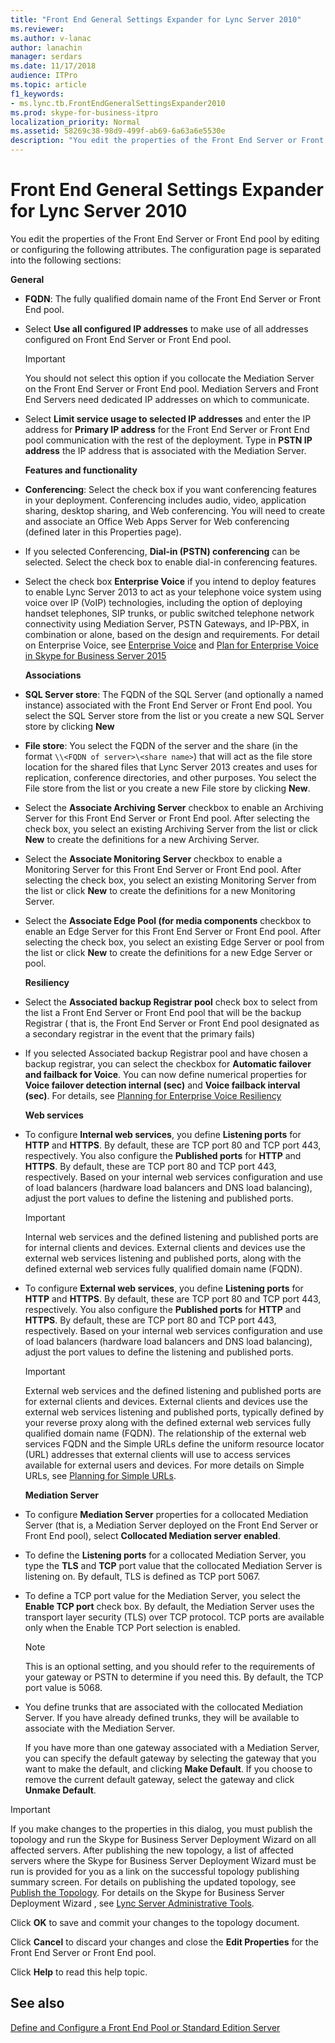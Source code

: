 ```yaml
---
title: "Front End General Settings Expander for Lync Server 2010"
ms.reviewer: 
ms.author: v-lanac
author: lanachin
manager: serdars
ms.date: 11/17/2018
audience: ITPro
ms.topic: article
f1_keywords:
- ms.lync.tb.FrontEndGeneralSettingsExpander2010
ms.prod: skype-for-business-itpro
localization_priority: Normal
ms.assetid: 58269c38-98d9-499f-ab69-6a63a6e5530e
description: "You edit the properties of the Front End Server or Front End pool by editing or configuring the following attributes. The configuration page is separated into the following sections:"
---
```


# Front End General Settings Expander for Lync Server 2010

You edit the properties of the Front End Server or Front End pool by editing or configuring the following attributes. The configuration page is separated into the following sections:

 **General**

- **FQDN**: The fully qualified domain name of the Front End Server or Front End pool.

- Select **Use all configured IP addresses** to make use of all addresses configured on Front End Server or Front End pool.

    > [!IMPORTANT]
    > You should not select this option if you collocate the Mediation Server on the Front End Server or Front End pool. Mediation Servers and Front End Servers need dedicated IP addresses on which to communicate.

- Select **Limit service usage to selected IP addresses** and enter the IP address for **Primary IP address** for the Front End Server or Front End pool communication with the rest of the deployment. Type in **PSTN IP address** the IP address that is associated with the Mediation Server.

    **Features and functionality**

- **Conferencing**: Select the check box if you want conferencing features in your deployment. Conferencing includes audio, video, application sharing, desktop sharing, and Web conferencing. You will need to create and associate an Office Web Apps Server for Web conferencing (defined later in this Properties page).

- If you selected Conferencing, **Dial-in (PSTN) conferencing** can be selected. Select the check box to enable dial-in conferencing features.

- Select the check box **Enterprise Voice** if you intend to deploy features to enable Lync Server 2013 to act as your telephone voice system using voice over IP (VoIP) technologies, including the option of deploying handset telephones, SIP trunks, or public switched telephone network connectivity using Mediation Server, PSTN Gateways, and IP-PBX, in combination or alone, based on the design and requirements. For detail on Enterprise Voice, see [Enterprise Voice](https://technet.microsoft.com/library/c9da8099-6f4f-4346-ac67-f041bb96072c.aspx) and [Plan for Enterprise Voice in Skype for Business Server 2015](../../plan-your-deployment/enterprise-voice-solution/enterprise-voice.md)

    **Associations**

- **SQL Server store**: The FQDN of the SQL Server (and optionally a named instance) associated with the Front End Server or Front End pool. You select the SQL Server store from the list or you create a new SQL Server store by clicking **New**

- **File store**: You select the FQDN of the server and the share (in the format  `\\<FQDN of server>\<share name>`) that will act as the file store location for the shared files that Lync Server 2013 creates and uses for replication, conference directories, and other purposes. You select the File store from the list or you create a new File store by clicking **New**.

- Select the **Associate Archiving Server** checkbox to enable an Archiving Server for this Front End Server or Front End pool. After selecting the check box, you select an existing Archiving Server from the list or click **New** to create the definitions for a new Archiving Server.

- Select the **Associate Monitoring Server** checkbox to enable a Monitoring Server for this Front End Server or Front End pool. After selecting the check box, you select an existing Monitoring Server from the list or click **New** to create the definitions for a new Monitoring Server.

- Select the **Associate Edge Pool (for media components** checkbox to enable an Edge Server for this Front End Server or Front End pool. After selecting the check box, you select an existing Edge Server or pool from the list or click **New** to create the definitions for a new Edge Server or pool.

  **Resiliency**

- Select the **Associated backup Registrar pool** check box to select from the list a Front End Server or Front End pool that will be the backup Registrar ( that is, the Front End Server or Front End pool designated as a secondary registrar in the event that the primary fails)

- If you selected Associated backup Registrar pool and have chosen a backup registrar, you can select the checkbox for **Automatic failover and failback for Voice**. You can now define numerical properties for **Voice failover detection internal (sec)** and **Voice failback interval (sec)**. For details, see [Planning for Enterprise Voice Resiliency](https://technet.microsoft.com/library/ca116700-1055-4ca5-9b87-4c7f380c3655.aspx)

  **Web services**

- To configure **Internal web services**, you define **Listening ports** for **HTTP** and **HTTPS**. By default, these are TCP port 80 and TCP port 443, respectively. You also configure the **Published ports** for **HTTP** and **HTTPS**. By default, these are TCP port 80 and TCP port 443, respectively. Based on your internal web services configuration and use of load balancers (hardware load balancers and DNS load balancing), adjust the port values to define the listening and published ports.

    > [!IMPORTANT]
    > Internal web services and the defined listening and published ports are for internal clients and devices. External clients and devices use the external web services listening and published ports, along with the defined external web services fully qualified domain name (FQDN).

- To configure **External web services**, you define **Listening ports** for **HTTP** and **HTTPS**. By default, these are TCP port 80 and TCP port 443, respectively. You also configure the **Published ports** for **HTTP** and **HTTPS**. By default, these are TCP port 80 and TCP port 443, respectively. Based on your internal web services configuration and use of load balancers (hardware load balancers and DNS load balancing), adjust the port values to define the listening and published ports.

    > [!IMPORTANT]
    > External web services and the defined listening and published ports are for external clients and devices. External clients and devices use the external web services listening and published ports, typically defined by your reverse proxy along with the defined external web services fully qualified domain name (FQDN). The relationship of the external web services FQDN and the Simple URLs define the uniform resource locator (URL) addresses that external clients will use to access services available for external users and devices. For more details on Simple URLs, see [Planning for Simple URLs](https://technet.microsoft.com/library/20e4f4b6-b7ff-4297-b00d-d1211ee800ac.aspx).

  **Mediation Server**

- To configure **Mediation Server** properties for a collocated Mediation Server (that is, a Mediation Server deployed on the Front End Server or Front End pool), select **Collocated Mediation server enabled**.

- To define the **Listening ports** for a collocated Mediation Server, you type the **TLS** and **TCP** port value that the collocated Mediation Server is listening on. By default, TLS is defined as TCP port 5067.

- To define a TCP port value for the Mediation Server, you select the **Enable TCP port** check box. By default, the Mediation Server uses the transport layer security (TLS) over TCP protocol. TCP ports are available only when the Enable TCP Port selection is enabled.

    > [!NOTE]
    > This is an optional setting, and you should refer to the requirements of your gateway or PSTN to determine if you need this. By default, the TCP port value is 5068.

- You define trunks that are associated with the collocated Mediation Server. If you have already defined trunks, they will be available to associate with the Mediation Server.

    If you have more than one gateway associated with a Mediation Server, you can specify the default gateway by selecting the gateway that you want to make the default, and clicking **Make Default**. If you choose to remove the current default gateway, select the gateway and click **Unmake Default**.

> [!IMPORTANT]
> If you make changes to the properties in this dialog, you must publish the topology and run the Skype for Business Server Deployment Wizard on all affected servers. After publishing the new topology, a list of affected servers where the Skype for Business Server Deployment Wizard must be run is provided for you as a link on the successful topology publishing summary screen. For details on publishing the updated topology, see [Publish the Topology](https://technet.microsoft.com/library/3b5a744b-b3a8-4538-a55e-e2e4f72dff47.aspx). For details on the Skype for Business Server Deployment Wizard , see [Lync Server Administrative Tools](https://technet.microsoft.com/library/9b006f93-4f3d-461d-89b8-e80a34fdb3c5.aspx).

Click **OK** to save and commit your changes to the topology document.

Click **Cancel** to discard your changes and close the **Edit Properties** for the Front End Server or Front End pool.

Click **Help** to read this help topic.

## See also

[Define and Configure a Front End Pool or Standard Edition Server](https://technet.microsoft.com/library/713fc263-23dd-414a-b001-82932e4fe966.aspx)
